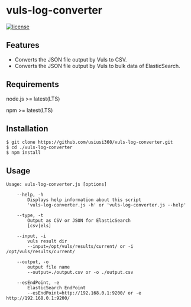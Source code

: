 # vuls-log-converter


[![license](https://img.shields.io/github/license/usiusi360/zabirepo.svg?style=flat-square)](https://github.com/usiusi360/vuls-log-converter/blob/master/LICENSE.txt)

## Features
- Converts the JSON file output by Vuls to CSV.
- Converts the JSON file output by Vuls to bulk data of ElasticSearch. 


## Requirements
node.js >= latest(LTS)

npm     >= latest(LTS)

## Installation

```
$ git clone https://github.com/usiusi360/vuls-log-converter.git
$ cd ./vuls-log-converter
$ npm install
```


## Usage

```
Usage: vuls-log-converter.js [options]

	--help, -h
		Displays help information about this script
		'vuls-log-converter.js -h' or 'vuls-log-converter.js --help'

	--type, -t
		Output as CSV or JSON for ElasticSearch
		[csv|els]

	--input, -i
		vuls result dir
		--input=/opt/vuls/results/current/ or -i /opt/vuls/results/current/

	--output, -o
		output file name
		--output=./output.csv or -o ./output.csv

	--esEndPoint, -e
		ElasticSearch EndPoint
		--esEndPoint=http://192.168.0.1:9200/ or -e http://192.168.0.1:9200/
```


